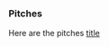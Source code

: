 ### Pitches

Here are the pitches 
[title](https://github.com/MariiaGulkova/head-md-time-in-time-out/blob/main/pitches/pitch-2022-10-27.md)